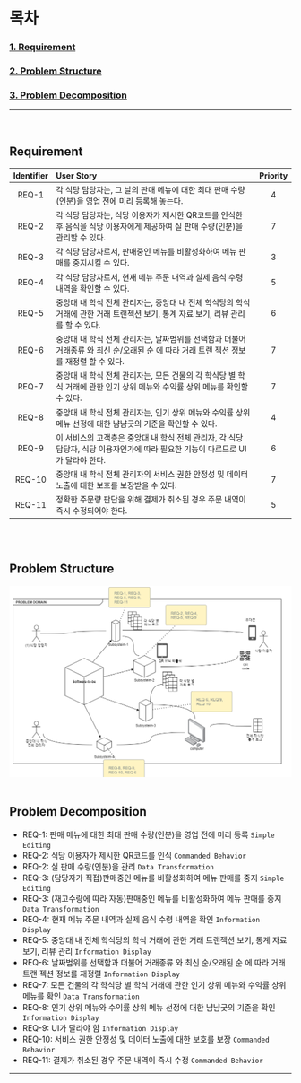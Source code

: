 # 목차

### [1. Requirement](#Requirement)

### [2. Problem Structure](#Problem-Structure)

### [3. Problem Decomposition](#Problem-Decomposition)

---

</br>

## Requirement

| Identifier | User Story                                                                                                                              | Priority |
| :--------: | :-------------------------------------------------------------------------------------------------------------------------------------- | :------: |
|   REQ-1    | 각 식당 담당자는, 그 날의 판매 메뉴에 대한 최대 판매 수량(인분)을 영업 전에 미리 등록해 놓는다.                                         |    4     |
|   REQ-2    | 각 식당 담당자는, 식당 이용자가 제시한 QR코드를 인식한 후 음식을 식당 이용자에게 제공하여 실 판매 수량(인분)을 관리할 수 있다.          |    7     |
|   REQ-3    | 각 식당 담당자로서, 판매중인 메뉴를 비활성화하여 메뉴 판매를 중지시킬 수 있다.                                                          |    3     |
|   REQ-4    | 각 식당 담당자로서, 현재 메뉴 주문 내역과 실제 음식 수령 내역을 확인할 수 있다.                                                         |    5     |
|   REQ-5    | 중앙대 내 학식 전체 관리자는, 중앙대 내 전체 학식당의 학식 거래에 관한 거래 트랜젝션 보기, 통계 자료 보기, 리뷰 관리를 할 수 있다.      |    6     |
|   REQ-6    | 중앙대 내 학식 전체 관리자는, 날짜범위를 선택함과 더불어 거래종류 와 최신 순/오래된 순 에 따라 거래 트랜 젝션 정보를 재정렬 할 수 있다. |    7     |
|   REQ-7    | 중앙대 내 학식 전체 관리자는, 모든 건물의 각 학식당 별 학식 거래에 관한 인기 상위 메뉴와 수익률 상위 메뉴를 확인할 수 있다.             |    7     |
|   REQ-8    | 중앙대 내 학식 전체 관리자는, 인기 상위 메뉴와 수익률 상위 메뉴 선정에 대한 냠냠굿의 기준을 확인할 수 있다.                             |    4     |
|   REQ-9    | 이 서비스의 고객층은 중앙대 내 학식 전체 관리자, 각 식당 담당자, 식당 이용자인가에 따라 필요한 기능이 다르므로 UI가 달라야 한다.        |    6     |
|   REQ-10   | 중앙대 내 학식 전체 관리자의 서비스 권한 안정성 및 데이터 노출에 대한 보호를 보장받을 수 있다.                                          |    7     |
|   REQ-11   | 정확한 주문량 판단을 위해 결제가 취소된 경우 주문 내역이 즉시 수정되어야 한다.                                                          |    5     |

</br>
</br>

## Problem Structure

<img src="https://github.com/SE-gmentation/yumyumgood/blob/main/subgroup2/image/problemstructure.png?raw=true">

</br>
</br>

## Problem Decomposition

- REQ-1: 판매 메뉴에 대한 최대 판매 수량(인분)을 영업 전에 미리 등록 `Simple Editing`
- REQ-2: 식당 이용자가 제시한 QR코드를 인식 `Commanded Behavior`
- REQ-2: 실 판매 수량(인분)을 관리 `Data Transformation`
- REQ-3: (담당자가 직접)판매중인 메뉴를 비활성화하여 메뉴 판매를 중지 `Simple Editing`
- REQ-3: (재고수량에 따라 자동)판매중인 메뉴를 비활성화하여 메뉴 판매를 중지 `Data Transformation`
- REQ-4: 현재 메뉴 주문 내역과 실제 음식 수령 내역을 확인 `Information Display`
- REQ-5: 중앙대 내 전체 학식당의 학식 거래에 관한 거래 트랜젝션 보기, 통계 자료 보기, 리뷰 관리 `Information Display`
- REQ-6: 날짜범위를 선택함과 더불어 거래종류 와 최신 순/오래된 순 에 따라 거래 트랜 젝션 정보를 재정렬 `Information Display`
- REQ-7: 모든 건물의 각 학식당 별 학식 거래에 관한 인기 상위 메뉴와 수익률 상위 메뉴를 확인 `Data Transformation`
- REQ-8: 인기 상위 메뉴와 수익률 상위 메뉴 선정에 대한 냠냠굿의 기준을 확인 `Information Display`
- REQ-9: UI가 달라야 함 `Information Display`
- REQ-10: 서비스 권한 안정성 및 데이터 노출에 대한 보호를 보장 `Commanded Behavior`
- REQ-11: 결제가 취소된 경우 주문 내역이 즉시 수정 `Commanded Behavior`

---
